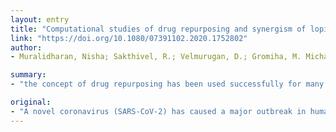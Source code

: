 ```yaml
---
layout: entry
title: "Computational studies of drug repurposing and synergism of lopinavir, oseltamivir and ritonavir binding with SARS-CoV-2 Protease against COVID-19"
link: "https://doi.org/10.1080/07391102.2020.1752802"
author:
- Muralidharan, Nisha; Sakthivel, R.; Velmurugan, D.; Gromiha, M. Michael

summary:
- "the concept of drug repurposing has been used successfully for many years for known diseases. Recently, the combination of three known drugs has been proposed to control the virulence to a great extent in COVID-19 affected patients within 48 hours. The complex was subjected to molecular dynamics simulations to get insights into the stability of the complex. This is considering the simultaneous interactions between three drugs and the protein complexed with three drugs remained stable during the simulations."

original:
- "A novel coronavirus (SARS-CoV-2) has caused a major outbreak in humans all over the world, and it is the latest pandemic in the series of other infectious diseases. The concept of drug repurposing has been used successfully for many years for known diseases. Considering the emergency and urgency, drug repurposing concept is being explored for coronavirus disease (COVID-19) as well. Recently, the combination of three known drugs, lopinavir, oseltamivir and ritonavir has been proposed to control the virulence to a great extent in COVID-19 affected patients within 48 hours. Hence, we tried to understand the effect of synergism of these drugs against the SARS-CoV-2 protease using sequential docking studies. As a result, combination of three drugs showed a better binding energy than that of individual drugs. Further, the complex was subjected to molecular dynamics simulations to get insights into the stability of the complex, considering the simultaneous interactions between three drugs and the protein. The protein complexed with three drugs remained stable during the simulations. Hence, these drugs can be explored further for drug repurposing against the successful inhibition of COVID-19."
---
```


